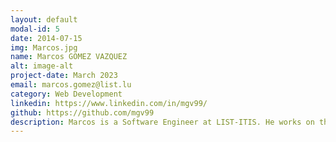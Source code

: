 ```yaml
---
layout: default
modal-id: 5
date: 2014-07-15
img: Marcos.jpg
name: Marcos GOMEZ VAZQUEZ
alt: image-alt
project-date: March 2023
email: marcos.gomez@list.lu
category: Web Development
linkedin: https://www.linkedin.com/in/mgv99/
github: https://github.com/mgv99 
description: Marcos is a Software Engineer at LIST-ITIS. He works on the BESSER Bot Framework, the BESSER module for bot and chatbot development. He also worked as a research engineer at the Open University of Catalonia in the topic of automatic generation of chatbots from massive data sources, applied to Open Data portals. He completed his studies in Barcelona, Spain (MSc in Data Science & BSc in Computer Science). His research interests fall in the intersection of Data Science, Software Engineering & AI.
---
```

